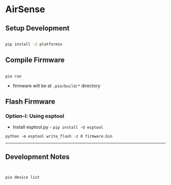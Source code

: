 # AirSense


## Setup Development

```bash

pip install -U platformio

```

## Compile Firmware


```shell

pio run

```

- firmware will be at `.pio/build/*` directory

## Flash Firmware


### Option-I: Using esptool
- Install esptool.py - `pip install -U esptool`
```
python -m esptool write_flash -z 0 firmware.bin
```

---

## Development Notes

```bash


pio device list

```